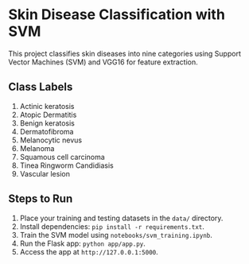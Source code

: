 # Skin Disease Classification with SVM

This project classifies skin diseases into nine categories using Support Vector Machines (SVM) and VGG16 for feature extraction.

## Class Labels
1. Actinic keratosis
2. Atopic Dermatitis
3. Benign keratosis
4. Dermatofibroma
5. Melanocytic nevus
6. Melanoma
7. Squamous cell carcinoma
8. Tinea Ringworm Candidiasis
9. Vascular lesion

## Steps to Run
1. Place your training and testing datasets in the `data/` directory.
2. Install dependencies: `pip install -r requirements.txt`.
3. Train the SVM model using `notebooks/svm_training.ipynb`.
4. Run the Flask app: `python app/app.py`.
5. Access the app at `http://127.0.0.1:5000`.

